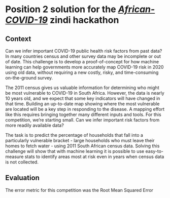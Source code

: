# Position 2 solution for the *[African-COVID-19](https://zindi.africa/hackathons/south-african-covid-19-vulnerability-map)* zindi hackathon

## Context
Can we infer important COVID-19 public health risk factors from past data? In many countries census and other survey data may be incomplete or out of date. This challenge is to develop a proof-of-concept for how machine learning can help governments more accurately map COVID-19 risk in 2020 using old data, without requiring a new costly, risky, and time-consuming on-the-ground survey.

The 2011 census gives us valuable information for determining who might be most vulnerable to COVID-19 in South Africa. However, the data is nearly 10 years old, and we expect that some key indicators will have changed in that time. Building an up-to-date map showing where the most vulnerable are located will be a key step in responding to the disease. A mapping effort like this requires bringing together many different inputs and tools. For this competition, we’re starting small. Can we infer important risk factors from more readily available data?

The task is to predict the percentage of households that fall into a particularly vulnerable bracket - large households who must leave their homes to fetch water - using 2011 South African census data. Solving this challenge will show that with machine learning it is possible to use easy-to-measure stats to identify areas most at risk even in years when census data is not collected.

## Evaluation
The error metric for this competition was the Root Mean Squared Error

